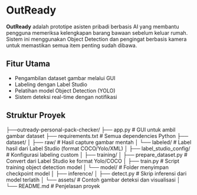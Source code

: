 # OutReady

**OutReady** adalah prototipe asisten pribadi berbasis AI yang membantu pengguna memeriksa kelengkapan barang bawaan sebelum keluar rumah. Sistem ini menggunakan Object Detection dan pengingat berbasis kamera untuk memastikan semua item penting sudah dibawa.

## Fitur Utama

- Pengambilan dataset gambar melalui GUI
- Labeling dengan Label Studio
- Pelatihan model Object Detection (YOLO)
- Sistem deteksi real-time dengan notifikasi


## Struktur Proyek

├──outready-personal-pack-checker/
     ├── app.py                 # GUI untuk ambil gambar dataset
     ├── requirements.txt       # Semua dependencies Python
     ├── dataset/
     │   ├── raw/               # Hasil capture gambar mentah
     │   └── labeled/           # Label hasil dari Label Studio (format COCO/Yolo/XML)
     │
     ├── label_studio_config/   # Konfigurasi labeling custom
     │
     ├── training/
     │   ├── prepare_dataset.py # Convert dari Label Studio ke format Yolo/COCO
     │   ├── train.py           # Script training object detection model
     │   └── model/             # Folder menyimpan checkpoint model
     │
     ├── inference/
     │   ├── detect.py          # Skrip inferensi dari model terlatih
     │   └── assets/            # Contoh gambar deteksi dan visualisasi
     │
     └── README.md              # Penjelasan proyek